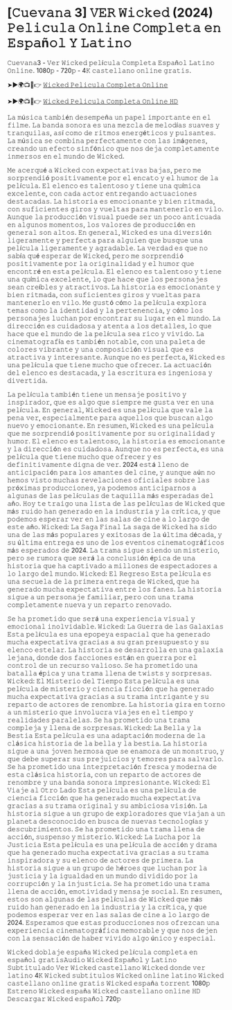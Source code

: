# [𝙲𝚞𝚎𝚟𝚊𝚗𝚊 3] 𝚅𝙴𝚁 𝚆𝚒𝚌𝚔𝚎𝚍 (2024) 𝙿𝚎𝚕𝚒𝚌𝚞𝚕𝚊 𝙾𝚗𝚕𝚒𝚗𝚎 𝙲𝚘𝚖𝚙𝚕𝚎𝚝𝚊 𝚎𝚗 𝙴𝚜𝚙𝚊ñ𝚘𝚕 𝚈 𝙻𝚊𝚝𝚒𝚗𝚘 

𝙲𝚞𝚎𝚟𝚊𝚗𝚊3 - 𝚅𝚎𝚛 𝚆𝚒𝚌𝚔𝚎𝚍 𝚙𝚎𝚕í𝚌𝚞𝚕𝚊 𝙲𝚘𝚖𝚙𝚕𝚎𝚝𝚊 𝙴𝚜𝚙𝚊ñ𝚘𝚕 𝙻𝚊𝚝𝚒𝚗𝚘 𝙾𝚗𝚕𝚒𝚗𝚎. 1080𝚙 - 720𝚙 - 4𝙺 𝚌𝚊𝚜𝚝𝚎𝚕𝚕𝚊𝚗𝚘 𝚘𝚗𝚕𝚒𝚗𝚎 𝚐𝚛𝚊𝚝𝚒𝚜​.

➤►🌍📺📱👉  [𝚆𝚒𝚌𝚔𝚎𝚍 𝙿𝚎𝚕𝚒𝚌𝚞𝚕𝚊 𝙲𝚘𝚖𝚙𝚕𝚎𝚝𝚊 𝙾𝚗𝚕𝚒𝚗𝚎](https://tinyurl.com/2ttx8c42)

➤►🌍📺📱👉  [𝚆𝚒𝚌𝚔𝚎𝚍 𝙿𝚎𝚕𝚒𝚌𝚞𝚕𝚊 𝙲𝚘𝚖𝚙𝚕𝚎𝚝𝚊 𝙾𝚗𝚕𝚒𝚗𝚎 𝙷𝙳](https://tinyurl.com/2ttx8c42)

𝙻𝚊 𝚖ú𝚜𝚒𝚌𝚊 𝚝𝚊𝚖𝚋𝚒é𝚗 𝚍𝚎𝚜𝚎𝚖𝚙𝚎ñ𝚊 𝚞𝚗 𝚙𝚊𝚙𝚎𝚕 𝚒𝚖𝚙𝚘𝚛𝚝𝚊𝚗𝚝𝚎 𝚎𝚗 𝚎𝚕 𝚏𝚒𝚕𝚖𝚎. 𝙻𝚊 𝚋𝚊𝚗𝚍𝚊 𝚜𝚘𝚗𝚘𝚛𝚊 𝚎𝚜 𝚞𝚗𝚊 𝚖𝚎𝚣𝚌𝚕𝚊 𝚍𝚎 𝚖𝚎𝚕𝚘𝚍í𝚊𝚜 𝚜𝚞𝚊𝚟𝚎𝚜 𝚢 𝚝𝚛𝚊𝚗𝚚𝚞𝚒𝚕𝚊𝚜, 𝚊𝚜í 𝚌𝚘𝚖𝚘 𝚍𝚎 𝚛𝚒𝚝𝚖𝚘𝚜 𝚎𝚗𝚎𝚛𝚐é𝚝𝚒𝚌𝚘𝚜 𝚢 𝚙𝚞𝚕𝚜𝚊𝚗𝚝𝚎𝚜. 𝙻𝚊 𝚖ú𝚜𝚒𝚌𝚊 𝚜𝚎 𝚌𝚘𝚖𝚋𝚒𝚗𝚊 𝚙𝚎𝚛𝚏𝚎𝚌𝚝𝚊𝚖𝚎𝚗𝚝𝚎 𝚌𝚘𝚗 𝚕𝚊𝚜 𝚒𝚖á𝚐𝚎𝚗𝚎𝚜, 𝚌𝚛𝚎𝚊𝚗𝚍𝚘 𝚞𝚗 𝚎𝚏𝚎𝚌𝚝𝚘 𝚜𝚒𝚗𝚏ó𝚗𝚒𝚌𝚘 𝚚𝚞𝚎 𝚗𝚘𝚜 𝚍𝚎𝚓𝚊 𝚌𝚘𝚖𝚙𝚕𝚎𝚝𝚊𝚖𝚎𝚗𝚝𝚎 𝚒𝚗𝚖𝚎𝚛𝚜𝚘𝚜 𝚎𝚗 𝚎𝚕 𝚖𝚞𝚗𝚍𝚘 𝚍𝚎 𝚆𝚒𝚌𝚔𝚎𝚍.

𝙼𝚎 𝚊𝚌𝚎𝚛𝚚𝚞é 𝚊 𝚆𝚒𝚌𝚔𝚎𝚍 𝚌𝚘𝚗 𝚎𝚡𝚙𝚎𝚌𝚝𝚊𝚝𝚒𝚟𝚊𝚜 𝚋𝚊𝚓𝚊𝚜, 𝚙𝚎𝚛𝚘 𝚖𝚎 𝚜𝚘𝚛𝚙𝚛𝚎𝚗𝚍𝚒ó 𝚙𝚘𝚜𝚒𝚝𝚒𝚟𝚊𝚖𝚎𝚗𝚝𝚎 𝚙𝚘𝚛 𝚎𝚕 𝚎𝚗𝚌𝚊𝚝𝚘 𝚢 𝚎𝚕 𝚑𝚞𝚖𝚘𝚛 𝚍𝚎 𝚕𝚊 𝚙𝚎𝚕í𝚌𝚞𝚕𝚊. 𝙴𝚕 𝚎𝚕𝚎𝚗𝚌𝚘 𝚎𝚜 𝚝𝚊𝚕𝚎𝚗𝚝𝚘𝚜𝚘 𝚢 𝚝𝚒𝚎𝚗𝚎 𝚞𝚗𝚊 𝚚𝚞í𝚖𝚒𝚌𝚊 𝚎𝚡𝚌𝚎𝚕𝚎𝚗𝚝𝚎, 𝚌𝚘𝚗 𝚌𝚊𝚍𝚊 𝚊𝚌𝚝𝚘𝚛 𝚎𝚗𝚝𝚛𝚎𝚐𝚊𝚗𝚍𝚘 𝚊𝚌𝚝𝚞𝚊𝚌𝚒𝚘𝚗𝚎𝚜 𝚍𝚎𝚜𝚝𝚊𝚌𝚊𝚍𝚊𝚜. 𝙻𝚊 𝚑𝚒𝚜𝚝𝚘𝚛𝚒𝚊 𝚎𝚜 𝚎𝚖𝚘𝚌𝚒𝚘𝚗𝚊𝚗𝚝𝚎 𝚢 𝚋𝚒𝚎𝚗 𝚛𝚒𝚝𝚖𝚊𝚍𝚊, 𝚌𝚘𝚗 𝚜𝚞𝚏𝚒𝚌𝚒𝚎𝚗𝚝𝚎𝚜 𝚐𝚒𝚛𝚘𝚜 𝚢 𝚟𝚞𝚎𝚕𝚝𝚊𝚜 𝚙𝚊𝚛𝚊 𝚖𝚊𝚗𝚝𝚎𝚗𝚎𝚛𝚕𝚘 𝚎𝚗 𝚟𝚒𝚕𝚘. 𝙰𝚞𝚗𝚚𝚞𝚎 𝚕𝚊 𝚙𝚛𝚘𝚍𝚞𝚌𝚌𝚒ó𝚗 𝚟𝚒𝚜𝚞𝚊𝚕 𝚙𝚞𝚎𝚍𝚎 𝚜𝚎𝚛 𝚞𝚗 𝚙𝚘𝚌𝚘 𝚊𝚗𝚝𝚒𝚌𝚞𝚊𝚍𝚊 𝚎𝚗 𝚊𝚕𝚐𝚞𝚗𝚘𝚜 𝚖𝚘𝚖𝚎𝚗𝚝𝚘𝚜, 𝚕𝚘𝚜 𝚟𝚊𝚕𝚘𝚛𝚎𝚜 𝚍𝚎 𝚙𝚛𝚘𝚍𝚞𝚌𝚌𝚒ó𝚗 𝚎𝚗 𝚐𝚎𝚗𝚎𝚛𝚊𝚕 𝚜𝚘𝚗 𝚊𝚕𝚝𝚘𝚜. 𝙴𝚗 𝚐𝚎𝚗𝚎𝚛𝚊𝚕, 𝚆𝚒𝚌𝚔𝚎𝚍 𝚎𝚜 𝚞𝚗𝚊 𝚍𝚒𝚟𝚎𝚛𝚜𝚒ó𝚗 𝚕𝚒𝚐𝚎𝚛𝚊𝚖𝚎𝚗𝚝𝚎 𝚢 𝚙𝚎𝚛𝚏𝚎𝚌𝚝𝚊 𝚙𝚊𝚛𝚊 𝚊𝚕𝚐𝚞𝚒𝚎𝚗 𝚚𝚞𝚎 𝚋𝚞𝚜𝚚𝚞𝚎 𝚞𝚗𝚊 𝚙𝚎𝚕í𝚌𝚞𝚕𝚊 𝚕𝚒𝚐𝚎𝚛𝚊𝚖𝚎𝚗𝚝𝚎 𝚢 𝚊𝚐𝚛𝚊𝚍𝚊𝚋𝚕𝚎. 𝙻𝚊 𝚟𝚎𝚛𝚍𝚊𝚍 𝚎𝚜 𝚚𝚞𝚎 𝚗𝚘 𝚜𝚊𝚋í𝚊 𝚚𝚞é 𝚎𝚜𝚙𝚎𝚛𝚊𝚛 𝚍𝚎 𝚆𝚒𝚌𝚔𝚎𝚍, 𝚙𝚎𝚛𝚘 𝚖𝚎 𝚜𝚘𝚛𝚙𝚛𝚎𝚗𝚍𝚒ó 𝚙𝚘𝚜𝚒𝚝𝚒𝚟𝚊𝚖𝚎𝚗𝚝𝚎 𝚙𝚘𝚛 𝚕𝚊 𝚘𝚛𝚒𝚐𝚒𝚗𝚊𝚕𝚒𝚍𝚊𝚍 𝚢 𝚎𝚕 𝚑𝚞𝚖𝚘𝚛 𝚚𝚞𝚎 𝚎𝚗𝚌𝚘𝚗𝚝𝚛é 𝚎𝚗 𝚎𝚜𝚝𝚊 𝚙𝚎𝚕í𝚌𝚞𝚕𝚊. 𝙴𝚕 𝚎𝚕𝚎𝚗𝚌𝚘 𝚎𝚜 𝚝𝚊𝚕𝚎𝚗𝚝𝚘𝚜𝚘 𝚢 𝚝𝚒𝚎𝚗𝚎 𝚞𝚗𝚊 𝚚𝚞í𝚖𝚒𝚌𝚊 𝚎𝚡𝚌𝚎𝚕𝚎𝚗𝚝𝚎, 𝚕𝚘 𝚚𝚞𝚎 𝚑𝚊𝚌𝚎 𝚚𝚞𝚎 𝚕𝚘𝚜 𝚙𝚎𝚛𝚜𝚘𝚗𝚊𝚓𝚎𝚜 𝚜𝚎𝚊𝚗 𝚌𝚛𝚎í𝚋𝚕𝚎𝚜 𝚢 𝚊𝚝𝚛𝚊𝚌𝚝𝚒𝚟𝚘𝚜. 𝙻𝚊 𝚑𝚒𝚜𝚝𝚘𝚛𝚒𝚊 𝚎𝚜 𝚎𝚖𝚘𝚌𝚒𝚘𝚗𝚊𝚗𝚝𝚎 𝚢 𝚋𝚒𝚎𝚗 𝚛𝚒𝚝𝚖𝚊𝚍𝚊, 𝚌𝚘𝚗 𝚜𝚞𝚏𝚒𝚌𝚒𝚎𝚗𝚝𝚎𝚜 𝚐𝚒𝚛𝚘𝚜 𝚢 𝚟𝚞𝚎𝚕𝚝𝚊𝚜 𝚙𝚊𝚛𝚊 𝚖𝚊𝚗𝚝𝚎𝚗𝚎𝚛𝚕𝚘 𝚎𝚗 𝚟𝚒𝚕𝚘. 𝙼𝚎 𝚐𝚞𝚜𝚝ó 𝚌ó𝚖𝚘 𝚕𝚊 𝚙𝚎𝚕í𝚌𝚞𝚕𝚊 𝚎𝚡𝚙𝚕𝚘𝚛𝚊 𝚝𝚎𝚖𝚊𝚜 𝚌𝚘𝚖𝚘 𝚕𝚊 𝚒𝚍𝚎𝚗𝚝𝚒𝚍𝚊𝚍 𝚢 𝚕𝚊 𝚙𝚎𝚛𝚝𝚎𝚗𝚎𝚗𝚌𝚒𝚊, 𝚢 𝚌ó𝚖𝚘 𝚕𝚘𝚜 𝚙𝚎𝚛𝚜𝚘𝚗𝚊𝚓𝚎𝚜 𝚕𝚞𝚌𝚑𝚊𝚗 𝚙𝚘𝚛 𝚎𝚗𝚌𝚘𝚗𝚝𝚛𝚊𝚛 𝚜𝚞 𝚕𝚞𝚐𝚊𝚛 𝚎𝚗 𝚎𝚕 𝚖𝚞𝚗𝚍𝚘. 𝙻𝚊 𝚍𝚒𝚛𝚎𝚌𝚌𝚒ó𝚗 𝚎𝚜 𝚌𝚞𝚒𝚍𝚊𝚍𝚘𝚜𝚊 𝚢 𝚊𝚝𝚎𝚗𝚝𝚊 𝚊 𝚕𝚘𝚜 𝚍𝚎𝚝𝚊𝚕𝚕𝚎𝚜, 𝚕𝚘 𝚚𝚞𝚎 𝚑𝚊𝚌𝚎 𝚚𝚞𝚎 𝚎𝚕 𝚖𝚞𝚗𝚍𝚘 𝚍𝚎 𝚕𝚊 𝚙𝚎𝚕í𝚌𝚞𝚕𝚊 𝚜𝚎𝚊 𝚛𝚒𝚌𝚘 𝚢 𝚟𝚒𝚟𝚒𝚍𝚘. 𝙻𝚊 𝚌𝚒𝚗𝚎𝚖𝚊𝚝𝚘𝚐𝚛𝚊𝚏í𝚊 𝚎𝚜 𝚝𝚊𝚖𝚋𝚒é𝚗 𝚗𝚘𝚝𝚊𝚋𝚕𝚎, 𝚌𝚘𝚗 𝚞𝚗𝚊 𝚙𝚊𝚕𝚎𝚝𝚊 𝚍𝚎 𝚌𝚘𝚕𝚘𝚛𝚎𝚜 𝚟𝚒𝚋𝚛𝚊𝚗𝚝𝚎 𝚢 𝚞𝚗𝚊 𝚌𝚘𝚖𝚙𝚘𝚜𝚒𝚌𝚒ó𝚗 𝚟𝚒𝚜𝚞𝚊𝚕 𝚚𝚞𝚎 𝚎𝚜 𝚊𝚝𝚛𝚊𝚌𝚝𝚒𝚟𝚊 𝚢 𝚒𝚗𝚝𝚎𝚛𝚎𝚜𝚊𝚗𝚝𝚎. 𝙰𝚞𝚗𝚚𝚞𝚎 𝚗𝚘 𝚎𝚜 𝚙𝚎𝚛𝚏𝚎𝚌𝚝𝚊, 𝚆𝚒𝚌𝚔𝚎𝚍 𝚎𝚜 𝚞𝚗𝚊 𝚙𝚎𝚕í𝚌𝚞𝚕𝚊 𝚚𝚞𝚎 𝚝𝚒𝚎𝚗𝚎 𝚖𝚞𝚌𝚑𝚘 𝚚𝚞𝚎 𝚘𝚏𝚛𝚎𝚌𝚎𝚛. 𝙻𝚊 𝚊𝚌𝚝𝚞𝚊𝚌𝚒ó𝚗 𝚍𝚎𝚕 𝚎𝚕𝚎𝚗𝚌𝚘 𝚎𝚜 𝚍𝚎𝚜𝚝𝚊𝚌𝚊𝚍𝚊, 𝚢 𝚕𝚊 𝚎𝚜𝚌𝚛𝚒𝚝𝚞𝚛𝚊 𝚎𝚜 𝚒𝚗𝚐𝚎𝚗𝚒𝚘𝚜𝚊 𝚢 𝚍𝚒𝚟𝚎𝚛𝚝𝚒𝚍𝚊. 

𝙻𝚊 𝚙𝚎𝚕í𝚌𝚞𝚕𝚊 𝚝𝚊𝚖𝚋𝚒é𝚗 𝚝𝚒𝚎𝚗𝚎 𝚞𝚗 𝚖𝚎𝚗𝚜𝚊𝚓𝚎 𝚙𝚘𝚜𝚒𝚝𝚒𝚟𝚘 𝚢 𝚒𝚗𝚜𝚙𝚒𝚛𝚊𝚍𝚘𝚛, 𝚚𝚞𝚎 𝚎𝚜 𝚊𝚕𝚐𝚘 𝚚𝚞𝚎 𝚜𝚒𝚎𝚖𝚙𝚛𝚎 𝚖𝚎 𝚐𝚞𝚜𝚝𝚊 𝚟𝚎𝚛 𝚎𝚗 𝚞𝚗𝚊 𝚙𝚎𝚕í𝚌𝚞𝚕𝚊. 𝙴𝚗 𝚐𝚎𝚗𝚎𝚛𝚊𝚕, 𝚆𝚒𝚌𝚔𝚎𝚍 𝚎𝚜 𝚞𝚗𝚊 𝚙𝚎𝚕í𝚌𝚞𝚕𝚊 𝚚𝚞𝚎 𝚟𝚊𝚕𝚎 𝚕𝚊 𝚙𝚎𝚗𝚊 𝚟𝚎𝚛, 𝚎𝚜𝚙𝚎𝚌𝚒𝚊𝚕𝚖𝚎𝚗𝚝𝚎 𝚙𝚊𝚛𝚊 𝚊𝚚𝚞𝚎𝚕𝚕𝚘𝚜 𝚚𝚞𝚎 𝚋𝚞𝚜𝚌𝚊𝚗 𝚊𝚕𝚐𝚘 𝚗𝚞𝚎𝚟𝚘 𝚢 𝚎𝚖𝚘𝚌𝚒𝚘𝚗𝚊𝚗𝚝𝚎. 𝙴𝚗 𝚛𝚎𝚜𝚞𝚖𝚎𝚗, 𝚆𝚒𝚌𝚔𝚎𝚍 𝚎𝚜 𝚞𝚗𝚊 𝚙𝚎𝚕í𝚌𝚞𝚕𝚊 𝚚𝚞𝚎 𝚖𝚎 𝚜𝚘𝚛𝚙𝚛𝚎𝚗𝚍𝚒ó 𝚙𝚘𝚜𝚒𝚝𝚒𝚟𝚊𝚖𝚎𝚗𝚝𝚎 𝚙𝚘𝚛 𝚜𝚞 𝚘𝚛𝚒𝚐𝚒𝚗𝚊𝚕𝚒𝚍𝚊𝚍 𝚢 𝚑𝚞𝚖𝚘𝚛. 𝙴𝚕 𝚎𝚕𝚎𝚗𝚌𝚘 𝚎𝚜 𝚝𝚊𝚕𝚎𝚗𝚝𝚘𝚜𝚘, 𝚕𝚊 𝚑𝚒𝚜𝚝𝚘𝚛𝚒𝚊 𝚎𝚜 𝚎𝚖𝚘𝚌𝚒𝚘𝚗𝚊𝚗𝚝𝚎 𝚢 𝚕𝚊 𝚍𝚒𝚛𝚎𝚌𝚌𝚒ó𝚗 𝚎𝚜 𝚌𝚞𝚒𝚍𝚊𝚍𝚘𝚜𝚊. 𝙰𝚞𝚗𝚚𝚞𝚎 𝚗𝚘 𝚎𝚜 𝚙𝚎𝚛𝚏𝚎𝚌𝚝𝚊, 𝚎𝚜 𝚞𝚗𝚊 𝚙𝚎𝚕í𝚌𝚞𝚕𝚊 𝚚𝚞𝚎 𝚝𝚒𝚎𝚗𝚎 𝚖𝚞𝚌𝚑𝚘 𝚚𝚞𝚎 𝚘𝚏𝚛𝚎𝚌𝚎𝚛 𝚢 𝚎𝚜 𝚍𝚎𝚏𝚒𝚗𝚒𝚝𝚒𝚟𝚊𝚖𝚎𝚗𝚝𝚎 𝚍𝚒𝚐𝚗𝚊 𝚍𝚎 𝚟𝚎𝚛. 2024 𝚎𝚜𝚝á 𝚕𝚕𝚎𝚗𝚘 𝚍𝚎 𝚊𝚗𝚝𝚒𝚌𝚒𝚙𝚊𝚌𝚒ó𝚗 𝚙𝚊𝚛𝚊 𝚕𝚘𝚜 𝚊𝚖𝚊𝚗𝚝𝚎𝚜 𝚍𝚎𝚕 𝚌𝚒𝚗𝚎, 𝚢 𝚊𝚞𝚗𝚚𝚞𝚎 𝚊ú𝚗 𝚗𝚘 𝚑𝚎𝚖𝚘𝚜 𝚟𝚒𝚜𝚝𝚘 𝚖𝚞𝚌𝚑𝚊𝚜 𝚛𝚎𝚟𝚎𝚕𝚊𝚌𝚒𝚘𝚗𝚎𝚜 𝚘𝚏𝚒𝚌𝚒𝚊𝚕𝚎𝚜 𝚜𝚘𝚋𝚛𝚎 𝚕𝚊𝚜 𝚙𝚛ó𝚡𝚒𝚖𝚊𝚜 𝚙𝚛𝚘𝚍𝚞𝚌𝚌𝚒𝚘𝚗𝚎𝚜, 𝚢𝚊 𝚙𝚘𝚍𝚎𝚖𝚘𝚜 𝚊𝚗𝚝𝚒𝚌𝚒𝚙𝚊𝚛𝚗𝚘𝚜 𝚊 𝚊𝚕𝚐𝚞𝚗𝚊𝚜 𝚍𝚎 𝚕𝚊𝚜 𝚙𝚎𝚕í𝚌𝚞𝚕𝚊𝚜 𝚍𝚎 𝚝𝚊𝚚𝚞𝚒𝚕𝚕𝚊 𝚖á𝚜 𝚎𝚜𝚙𝚎𝚛𝚊𝚍𝚊𝚜 𝚍𝚎𝚕 𝚊ñ𝚘. 𝙷𝚘𝚢 𝚝𝚎 𝚝𝚛𝚊𝚒𝚐𝚘 𝚞𝚗𝚊 𝚕𝚒𝚜𝚝𝚊 𝚍𝚎 𝚕𝚊𝚜 𝚙𝚎𝚕í𝚌𝚞𝚕𝚊𝚜 𝚍𝚎 𝚆𝚒𝚌𝚔𝚎𝚍 𝚚𝚞𝚎 𝚖á𝚜 𝚛𝚞𝚒𝚍𝚘 𝚑𝚊𝚗 𝚐𝚎𝚗𝚎𝚛𝚊𝚍𝚘 𝚎𝚗 𝚕𝚊 𝚒𝚗𝚍𝚞𝚜𝚝𝚛𝚒𝚊 𝚢 𝚕𝚊 𝚌𝚛í𝚝𝚒𝚌𝚊, 𝚢 𝚚𝚞𝚎 𝚙𝚘𝚍𝚎𝚖𝚘𝚜 𝚎𝚜𝚙𝚎𝚛𝚊𝚛 𝚟𝚎𝚛 𝚎𝚗 𝚕𝚊𝚜 𝚜𝚊𝚕𝚊𝚜 𝚍𝚎 𝚌𝚒𝚗𝚎 𝚊 𝚕𝚘 𝚕𝚊𝚛𝚐𝚘 𝚍𝚎 𝚎𝚜𝚝𝚎 𝚊ñ𝚘. 𝚆𝚒𝚌𝚔𝚎𝚍: 𝙻𝚊 𝚂𝚊𝚐𝚊 𝙵𝚒𝚗𝚊𝚕 𝙻𝚊 𝚜𝚊𝚐𝚊 𝚍𝚎 𝚆𝚒𝚌𝚔𝚎𝚍 𝚑𝚊 𝚜𝚒𝚍𝚘 𝚞𝚗𝚊 𝚍𝚎 𝚕𝚊𝚜 𝚖á𝚜 𝚙𝚘𝚙𝚞𝚕𝚊𝚛𝚎𝚜 𝚢 𝚎𝚡𝚒𝚝𝚘𝚜𝚊𝚜 𝚍𝚎 𝚕𝚊 ú𝚕𝚝𝚒𝚖𝚊 𝚍é𝚌𝚊𝚍𝚊, 𝚢 𝚜𝚞 ú𝚕𝚝𝚒𝚖𝚊 𝚎𝚗𝚝𝚛𝚎𝚐𝚊 𝚎𝚜 𝚞𝚗𝚘 𝚍𝚎 𝚕𝚘𝚜 𝚎𝚟𝚎𝚗𝚝𝚘𝚜 𝚌𝚒𝚗𝚎𝚖𝚊𝚝𝚘𝚐𝚛á𝚏𝚒𝚌𝚘𝚜 𝚖á𝚜 𝚎𝚜𝚙𝚎𝚛𝚊𝚍𝚘𝚜 𝚍𝚎 2024. 𝙻𝚊 𝚝𝚛𝚊𝚖𝚊 𝚜𝚒𝚐𝚞𝚎 𝚜𝚒𝚎𝚗𝚍𝚘 𝚞𝚗 𝚖𝚒𝚜𝚝𝚎𝚛𝚒𝚘, 𝚙𝚎𝚛𝚘 𝚜𝚎 𝚛𝚞𝚖𝚘𝚛𝚊 𝚚𝚞𝚎 𝚜𝚎𝚛á 𝚕𝚊 𝚌𝚘𝚗𝚌𝚕𝚞𝚜𝚒ó𝚗 é𝚙𝚒𝚌𝚊 𝚍𝚎 𝚞𝚗𝚊 𝚑𝚒𝚜𝚝𝚘𝚛𝚒𝚊 𝚚𝚞𝚎 𝚑𝚊 𝚌𝚊𝚙𝚝𝚒𝚟𝚊𝚍𝚘 𝚊 𝚖𝚒𝚕𝚕𝚘𝚗𝚎𝚜 𝚍𝚎 𝚎𝚜𝚙𝚎𝚌𝚝𝚊𝚍𝚘𝚛𝚎𝚜 𝚊 𝚕𝚘 𝚕𝚊𝚛𝚐𝚘 𝚍𝚎𝚕 𝚖𝚞𝚗𝚍𝚘. 𝚆𝚒𝚌𝚔𝚎𝚍: 𝙴𝚕 𝚁𝚎𝚐𝚛𝚎𝚜𝚘 𝙴𝚜𝚝𝚊 𝚙𝚎𝚕í𝚌𝚞𝚕𝚊 𝚎𝚜 𝚞𝚗𝚊 𝚜𝚎𝚌𝚞𝚎𝚕𝚊 𝚍𝚎 𝚕𝚊 𝚙𝚛𝚒𝚖𝚎𝚛𝚊 𝚎𝚗𝚝𝚛𝚎𝚐𝚊 𝚍𝚎 𝚆𝚒𝚌𝚔𝚎𝚍, 𝚚𝚞𝚎 𝚑𝚊 𝚐𝚎𝚗𝚎𝚛𝚊𝚍𝚘 𝚖𝚞𝚌𝚑𝚊 𝚎𝚡𝚙𝚎𝚌𝚝𝚊𝚝𝚒𝚟𝚊 𝚎𝚗𝚝𝚛𝚎 𝚕𝚘𝚜 𝚏𝚊𝚗𝚎𝚜. 𝙻𝚊 𝚑𝚒𝚜𝚝𝚘𝚛𝚒𝚊 𝚜𝚒𝚐𝚞𝚎 𝚊 𝚞𝚗 𝚙𝚎𝚛𝚜𝚘𝚗𝚊𝚓𝚎 𝚏𝚊𝚖𝚒𝚕𝚒𝚊𝚛, 𝚙𝚎𝚛𝚘 𝚌𝚘𝚗 𝚞𝚗𝚊 𝚝𝚛𝚊𝚖𝚊 𝚌𝚘𝚖𝚙𝚕𝚎𝚝𝚊𝚖𝚎𝚗𝚝𝚎 𝚗𝚞𝚎𝚟𝚊 𝚢 𝚞𝚗 𝚛𝚎𝚙𝚊𝚛𝚝𝚘 𝚛𝚎𝚗𝚘𝚟𝚊𝚍𝚘. 

𝚂𝚎 𝚑𝚊 𝚙𝚛𝚘𝚖𝚎𝚝𝚒𝚍𝚘 𝚚𝚞𝚎 𝚜𝚎𝚛á 𝚞𝚗𝚊 𝚎𝚡𝚙𝚎𝚛𝚒𝚎𝚗𝚌𝚒𝚊 𝚟𝚒𝚜𝚞𝚊𝚕 𝚢 𝚎𝚖𝚘𝚌𝚒𝚘𝚗𝚊𝚕 𝚒𝚗𝚘𝚕𝚟𝚒𝚍𝚊𝚋𝚕𝚎. 𝚆𝚒𝚌𝚔𝚎𝚍: 𝙻𝚊 𝙶𝚞𝚎𝚛𝚛𝚊 𝚍𝚎 𝚕𝚊𝚜 𝙶𝚊𝚕𝚊𝚡𝚒𝚊𝚜 𝙴𝚜𝚝𝚊 𝚙𝚎𝚕í𝚌𝚞𝚕𝚊 𝚎𝚜 𝚞𝚗𝚊 𝚎𝚙𝚘𝚙𝚎𝚢𝚊 𝚎𝚜𝚙𝚊𝚌𝚒𝚊𝚕 𝚚𝚞𝚎 𝚑𝚊 𝚐𝚎𝚗𝚎𝚛𝚊𝚍𝚘 𝚖𝚞𝚌𝚑𝚊 𝚎𝚡𝚙𝚎𝚌𝚝𝚊𝚝𝚒𝚟𝚊 𝚐𝚛𝚊𝚌𝚒𝚊𝚜 𝚊 𝚜𝚞 𝚐𝚛𝚊𝚗 𝚙𝚛𝚎𝚜𝚞𝚙𝚞𝚎𝚜𝚝𝚘 𝚢 𝚜𝚞 𝚎𝚕𝚎𝚗𝚌𝚘 𝚎𝚜𝚝𝚎𝚕𝚊𝚛. 𝙻𝚊 𝚑𝚒𝚜𝚝𝚘𝚛𝚒𝚊 𝚜𝚎 𝚍𝚎𝚜𝚊𝚛𝚛𝚘𝚕𝚕𝚊 𝚎𝚗 𝚞𝚗𝚊 𝚐𝚊𝚕𝚊𝚡𝚒𝚊 𝚕𝚎𝚓𝚊𝚗𝚊, 𝚍𝚘𝚗𝚍𝚎 𝚍𝚘𝚜 𝚏𝚊𝚌𝚌𝚒𝚘𝚗𝚎𝚜 𝚎𝚜𝚝á𝚗 𝚎𝚗 𝚐𝚞𝚎𝚛𝚛𝚊 𝚙𝚘𝚛 𝚎𝚕 𝚌𝚘𝚗𝚝𝚛𝚘𝚕 𝚍𝚎 𝚞𝚗 𝚛𝚎𝚌𝚞𝚛𝚜𝚘 𝚟𝚊𝚕𝚒𝚘𝚜𝚘. 𝚂𝚎 𝚑𝚊 𝚙𝚛𝚘𝚖𝚎𝚝𝚒𝚍𝚘 𝚞𝚗𝚊 𝚋𝚊𝚝𝚊𝚕𝚕𝚊 é𝚙𝚒𝚌𝚊 𝚢 𝚞𝚗𝚊 𝚝𝚛𝚊𝚖𝚊 𝚕𝚕𝚎𝚗𝚊 𝚍𝚎 𝚝𝚠𝚒𝚜𝚝𝚜 𝚢 𝚜𝚘𝚛𝚙𝚛𝚎𝚜𝚊𝚜. 𝚆𝚒𝚌𝚔𝚎𝚍: 𝙴𝚕 𝙼𝚒𝚜𝚝𝚎𝚛𝚒𝚘 𝚍𝚎𝚕 𝚃𝚒𝚎𝚖𝚙𝚘 𝙴𝚜𝚝𝚊 𝚙𝚎𝚕í𝚌𝚞𝚕𝚊 𝚎𝚜 𝚞𝚗𝚊 𝚙𝚎𝚕í𝚌𝚞𝚕𝚊 𝚍𝚎 𝚖𝚒𝚜𝚝𝚎𝚛𝚒𝚘 𝚢 𝚌𝚒𝚎𝚗𝚌𝚒𝚊 𝚏𝚒𝚌𝚌𝚒ó𝚗 𝚚𝚞𝚎 𝚑𝚊 𝚐𝚎𝚗𝚎𝚛𝚊𝚍𝚘 𝚖𝚞𝚌𝚑𝚊 𝚎𝚡𝚙𝚎𝚌𝚝𝚊𝚝𝚒𝚟𝚊 𝚐𝚛𝚊𝚌𝚒𝚊𝚜 𝚊 𝚜𝚞 𝚝𝚛𝚊𝚖𝚊 𝚒𝚗𝚝𝚛𝚒𝚐𝚊𝚗𝚝𝚎 𝚢 𝚜𝚞 𝚛𝚎𝚙𝚊𝚛𝚝𝚘 𝚍𝚎 𝚊𝚌𝚝𝚘𝚛𝚎𝚜 𝚍𝚎 𝚛𝚎𝚗𝚘𝚖𝚋𝚛𝚎. 𝙻𝚊 𝚑𝚒𝚜𝚝𝚘𝚛𝚒𝚊 𝚐𝚒𝚛𝚊 𝚎𝚗 𝚝𝚘𝚛𝚗𝚘 𝚊 𝚞𝚗 𝚖𝚒𝚜𝚝𝚎𝚛𝚒𝚘 𝚚𝚞𝚎 𝚒𝚗𝚟𝚘𝚕𝚞𝚌𝚛𝚊 𝚟𝚒𝚊𝚓𝚎𝚜 𝚎𝚗 𝚎𝚕 𝚝𝚒𝚎𝚖𝚙𝚘 𝚢 𝚛𝚎𝚊𝚕𝚒𝚍𝚊𝚍𝚎𝚜 𝚙𝚊𝚛𝚊𝚕𝚎𝚕𝚊𝚜. 𝚂𝚎 𝚑𝚊 𝚙𝚛𝚘𝚖𝚎𝚝𝚒𝚍𝚘 𝚞𝚗𝚊 𝚝𝚛𝚊𝚖𝚊 𝚌𝚘𝚖𝚙𝚕𝚎𝚓𝚊 𝚢 𝚕𝚕𝚎𝚗𝚊 𝚍𝚎 𝚜𝚘𝚛𝚙𝚛𝚎𝚜𝚊𝚜. 𝚆𝚒𝚌𝚔𝚎𝚍: 𝙻𝚊 𝙱𝚎𝚕𝚕𝚊 𝚢 𝚕𝚊 𝙱𝚎𝚜𝚝𝚒𝚊 𝙴𝚜𝚝𝚊 𝚙𝚎𝚕í𝚌𝚞𝚕𝚊 𝚎𝚜 𝚞𝚗𝚊 𝚊𝚍𝚊𝚙𝚝𝚊𝚌𝚒ó𝚗 𝚖𝚘𝚍𝚎𝚛𝚗𝚊 𝚍𝚎 𝚕𝚊 𝚌𝚕á𝚜𝚒𝚌𝚊 𝚑𝚒𝚜𝚝𝚘𝚛𝚒𝚊 𝚍𝚎 𝚕𝚊 𝚋𝚎𝚕𝚕𝚊 𝚢 𝚕𝚊 𝚋𝚎𝚜𝚝𝚒𝚊. 𝙻𝚊 𝚑𝚒𝚜𝚝𝚘𝚛𝚒𝚊 𝚜𝚒𝚐𝚞𝚎 𝚊 𝚞𝚗𝚊 𝚓𝚘𝚟𝚎𝚗 𝚑𝚎𝚛𝚖𝚘𝚜𝚊 𝚚𝚞𝚎 𝚜𝚎 𝚎𝚗𝚊𝚖𝚘𝚛𝚊 𝚍𝚎 𝚞𝚗 𝚖𝚘𝚗𝚜𝚝𝚛𝚞𝚘, 𝚢 𝚚𝚞𝚎 𝚍𝚎𝚋𝚎 𝚜𝚞𝚙𝚎𝚛𝚊𝚛 𝚜𝚞𝚜 𝚙𝚛𝚎𝚓𝚞𝚒𝚌𝚒𝚘𝚜 𝚢 𝚝𝚎𝚖𝚘𝚛𝚎𝚜 𝚙𝚊𝚛𝚊 𝚜𝚊𝚕𝚟𝚊𝚛𝚕𝚘. 𝚂𝚎 𝚑𝚊 𝚙𝚛𝚘𝚖𝚎𝚝𝚒𝚍𝚘 𝚞𝚗𝚊 𝚒𝚗𝚝𝚎𝚛𝚙𝚛𝚎𝚝𝚊𝚌𝚒ó𝚗 𝚏𝚛𝚎𝚜𝚌𝚊 𝚢 𝚖𝚘𝚍𝚎𝚛𝚗𝚊 𝚍𝚎 𝚎𝚜𝚝𝚊 𝚌𝚕á𝚜𝚒𝚌𝚊 𝚑𝚒𝚜𝚝𝚘𝚛𝚒𝚊, 𝚌𝚘𝚗 𝚞𝚗 𝚛𝚎𝚙𝚊𝚛𝚝𝚘 𝚍𝚎 𝚊𝚌𝚝𝚘𝚛𝚎𝚜 𝚍𝚎 𝚛𝚎𝚗𝚘𝚖𝚋𝚛𝚎 𝚢 𝚞𝚗𝚊 𝚋𝚊𝚗𝚍𝚊 𝚜𝚘𝚗𝚘𝚛𝚊 𝚒𝚖𝚙𝚛𝚎𝚜𝚒𝚘𝚗𝚊𝚗𝚝𝚎.  𝚆𝚒𝚌𝚔𝚎𝚍: 𝙴𝚕 𝚅𝚒𝚊𝚓𝚎 𝚊𝚕 𝙾𝚝𝚛𝚘 𝙻𝚊𝚍𝚘 𝙴𝚜𝚝𝚊 𝚙𝚎𝚕í𝚌𝚞𝚕𝚊 𝚎𝚜 𝚞𝚗𝚊 𝚙𝚎𝚕í𝚌𝚞𝚕𝚊 𝚍𝚎 𝚌𝚒𝚎𝚗𝚌𝚒𝚊 𝚏𝚒𝚌𝚌𝚒ó𝚗 𝚚𝚞𝚎 𝚑𝚊 𝚐𝚎𝚗𝚎𝚛𝚊𝚍𝚘 𝚖𝚞𝚌𝚑𝚊 𝚎𝚡𝚙𝚎𝚌𝚝𝚊𝚝𝚒𝚟𝚊 𝚐𝚛𝚊𝚌𝚒𝚊𝚜 𝚊 𝚜𝚞 𝚝𝚛𝚊𝚖𝚊 𝚘𝚛𝚒𝚐𝚒𝚗𝚊𝚕 𝚢 𝚜𝚞 𝚊𝚖𝚋𝚒𝚌𝚒𝚘𝚜𝚊 𝚟𝚒𝚜𝚒ó𝚗. 𝙻𝚊 𝚑𝚒𝚜𝚝𝚘𝚛𝚒𝚊 𝚜𝚒𝚐𝚞𝚎 𝚊 𝚞𝚗 𝚐𝚛𝚞𝚙𝚘 𝚍𝚎 𝚎𝚡𝚙𝚕𝚘𝚛𝚊𝚍𝚘𝚛𝚎𝚜 𝚚𝚞𝚎 𝚟𝚒𝚊𝚓𝚊𝚗 𝚊 𝚞𝚗 𝚙𝚕𝚊𝚗𝚎𝚝𝚊 𝚍𝚎𝚜𝚌𝚘𝚗𝚘𝚌𝚒𝚍𝚘 𝚎𝚗 𝚋𝚞𝚜𝚌𝚊 𝚍𝚎 𝚗𝚞𝚎𝚟𝚊𝚜 𝚝𝚎𝚌𝚗𝚘𝚕𝚘𝚐í𝚊𝚜 𝚢 𝚍𝚎𝚜𝚌𝚞𝚋𝚛𝚒𝚖𝚒𝚎𝚗𝚝𝚘𝚜. 𝚂𝚎 𝚑𝚊 𝚙𝚛𝚘𝚖𝚎𝚝𝚒𝚍𝚘 𝚞𝚗𝚊 𝚝𝚛𝚊𝚖𝚊 𝚕𝚕𝚎𝚗𝚊 𝚍𝚎 𝚊𝚌𝚌𝚒ó𝚗, 𝚜𝚞𝚜𝚙𝚎𝚗𝚜𝚘 𝚢 𝚖𝚒𝚜𝚝𝚎𝚛𝚒𝚘. 𝚆𝚒𝚌𝚔𝚎𝚍: 𝙻𝚊 𝙻𝚞𝚌𝚑𝚊 𝚙𝚘𝚛 𝚕𝚊 𝙹𝚞𝚜𝚝𝚒𝚌𝚒𝚊 𝙴𝚜𝚝𝚊 𝚙𝚎𝚕í𝚌𝚞𝚕𝚊 𝚎𝚜 𝚞𝚗𝚊 𝚙𝚎𝚕í𝚌𝚞𝚕𝚊 𝚍𝚎 𝚊𝚌𝚌𝚒ó𝚗 𝚢 𝚍𝚛𝚊𝚖𝚊 𝚚𝚞𝚎 𝚑𝚊 𝚐𝚎𝚗𝚎𝚛𝚊𝚍𝚘 𝚖𝚞𝚌𝚑𝚊 𝚎𝚡𝚙𝚎𝚌𝚝𝚊𝚝𝚒𝚟𝚊 𝚐𝚛𝚊𝚌𝚒𝚊𝚜 𝚊 𝚜𝚞 𝚝𝚛𝚊𝚖𝚊 𝚒𝚗𝚜𝚙𝚒𝚛𝚊𝚍𝚘𝚛𝚊 𝚢 𝚜𝚞 𝚎𝚕𝚎𝚗𝚌𝚘 𝚍𝚎 𝚊𝚌𝚝𝚘𝚛𝚎𝚜 𝚍𝚎 𝚙𝚛𝚒𝚖𝚎𝚛𝚊. 𝙻𝚊 𝚑𝚒𝚜𝚝𝚘𝚛𝚒𝚊 𝚜𝚒𝚐𝚞𝚎 𝚊 𝚞𝚗 𝚐𝚛𝚞𝚙𝚘 𝚍𝚎 𝚑é𝚛𝚘𝚎𝚜 𝚚𝚞𝚎 𝚕𝚞𝚌𝚑𝚊𝚗 𝚙𝚘𝚛 𝚕𝚊 𝚓𝚞𝚜𝚝𝚒𝚌𝚒𝚊 𝚢 𝚕𝚊 𝚒𝚐𝚞𝚊𝚕𝚍𝚊𝚍 𝚎𝚗 𝚞𝚗 𝚖𝚞𝚗𝚍𝚘 𝚍𝚒𝚟𝚒𝚍𝚒𝚍𝚘 𝚙𝚘𝚛 𝚕𝚊 𝚌𝚘𝚛𝚛𝚞𝚙𝚌𝚒ó𝚗 𝚢 𝚕𝚊 𝚒𝚗𝚓𝚞𝚜𝚝𝚒𝚌𝚒𝚊. 𝚂𝚎 𝚑𝚊 𝚙𝚛𝚘𝚖𝚎𝚝𝚒𝚍𝚘 𝚞𝚗𝚊 𝚝𝚛𝚊𝚖𝚊 𝚕𝚕𝚎𝚗𝚊 𝚍𝚎 𝚊𝚌𝚌𝚒ó𝚗, 𝚎𝚖𝚘𝚝𝚒𝚟𝚒𝚍𝚊𝚍 𝚢 𝚖𝚎𝚗𝚜𝚊𝚓𝚎 𝚜𝚘𝚌𝚒𝚊𝚕. 𝙴𝚗 𝚛𝚎𝚜𝚞𝚖𝚎𝚗, 𝚎𝚜𝚝𝚘𝚜 𝚜𝚘𝚗 𝚊𝚕𝚐𝚞𝚗𝚊𝚜 𝚍𝚎 𝚕𝚊𝚜 𝚙𝚎𝚕í𝚌𝚞𝚕𝚊𝚜 𝚍𝚎 𝚆𝚒𝚌𝚔𝚎𝚍 𝚚𝚞𝚎 𝚖á𝚜 𝚛𝚞𝚒𝚍𝚘 𝚑𝚊𝚗 𝚐𝚎𝚗𝚎𝚛𝚊𝚍𝚘 𝚎𝚗 𝚕𝚊 𝚒𝚗𝚍𝚞𝚜𝚝𝚛𝚒𝚊 𝚢 𝚕𝚊 𝚌𝚛í𝚝𝚒𝚌𝚊, 𝚢 𝚚𝚞𝚎 𝚙𝚘𝚍𝚎𝚖𝚘𝚜 𝚎𝚜𝚙𝚎𝚛𝚊𝚛 𝚟𝚎𝚛 𝚎𝚗 𝚕𝚊𝚜 𝚜𝚊𝚕𝚊𝚜 𝚍𝚎 𝚌𝚒𝚗𝚎 𝚊 𝚕𝚘 𝚕𝚊𝚛𝚐𝚘 𝚍𝚎 2024. 𝙴𝚜𝚙𝚎𝚛𝚊𝚖𝚘𝚜 𝚚𝚞𝚎 𝚎𝚜𝚝𝚊𝚜 𝚙𝚛𝚘𝚍𝚞𝚌𝚌𝚒𝚘𝚗𝚎𝚜 𝚗𝚘𝚜 𝚘𝚏𝚛𝚎𝚣𝚌𝚊𝚗 𝚞𝚗𝚊 𝚎𝚡𝚙𝚎𝚛𝚒𝚎𝚗𝚌𝚒𝚊 𝚌𝚒𝚗𝚎𝚖𝚊𝚝𝚘𝚐𝚛á𝚏𝚒𝚌𝚊 𝚖𝚎𝚖𝚘𝚛𝚊𝚋𝚕𝚎 𝚢 𝚚𝚞𝚎 𝚗𝚘𝚜 𝚍𝚎𝚓𝚎𝚗 𝚌𝚘𝚗 𝚕𝚊 𝚜𝚎𝚗𝚜𝚊𝚌𝚒ó𝚗 𝚍𝚎 𝚑𝚊𝚋𝚎𝚛 𝚟𝚒𝚟𝚒𝚍𝚘 𝚊𝚕𝚐𝚘 ú𝚗𝚒𝚌𝚘 𝚢 𝚎𝚜𝚙𝚎𝚌𝚒𝚊𝚕. 

𝚆𝚒𝚌𝚔𝚎𝚍 𝚍𝚘𝚋𝚕𝚊𝚓𝚎 𝚎𝚜𝚙𝚊ñ𝚊​ 𝚆𝚒𝚌𝚔𝚎𝚍 𝚙𝚎𝚕í𝚌𝚞𝚕𝚊 𝚌𝚘𝚖𝚙𝚕𝚎𝚝𝚊 𝚎𝚗 𝚎𝚜𝚙𝚊ñ𝚘𝚕 𝚐𝚛𝚊𝚝𝚒𝚜​ 𝙰𝚞𝚍𝚒𝚘 𝚆𝚒𝚌𝚔𝚎𝚍 𝙴𝚜𝚙𝚊ñ𝚘𝚕 𝚢 𝙻𝚊𝚝𝚒𝚗𝚘 𝚂𝚞𝚋𝚝𝚒𝚝𝚞𝚕𝚊𝚍𝚘 𝚅𝚎𝚛 𝚆𝚒𝚌𝚔𝚎𝚍 𝚌𝚊𝚜𝚝𝚎𝚕𝚕𝚊𝚗𝚘​ 𝚆𝚒𝚌𝚔𝚎𝚍 𝚍𝚘𝚗𝚍𝚎 𝚟𝚎𝚛​ 𝚕𝚊𝚝𝚒𝚗𝚘 4𝙺 𝚆𝚒𝚌𝚔𝚎𝚍 𝚜𝚞𝚋𝚝𝚒𝚝𝚞𝚕𝚘𝚜​ 𝚆𝚒𝚌𝚔𝚎𝚍 𝚘𝚗𝚕𝚒𝚗𝚎 𝚕𝚊𝚝𝚒𝚗𝚘​ 𝚆𝚒𝚌𝚔𝚎𝚍 𝚌𝚊𝚜𝚝𝚎𝚕𝚕𝚊𝚗𝚘 𝚘𝚗𝚕𝚒𝚗𝚎 𝚐𝚛𝚊𝚝𝚒𝚜​ 𝚆𝚒𝚌𝚔𝚎𝚍 𝚎𝚜𝚙𝚊ñ𝚊 𝚝𝚘𝚛𝚛𝚎𝚗𝚝​ 1080𝚙 𝙴𝚜𝚝𝚛𝚎𝚗𝚘 𝚆𝚒𝚌𝚔𝚎𝚍 𝚎𝚜𝚙𝚊ñ𝚊​ 𝚆𝚒𝚌𝚔𝚎𝚍 𝚌𝚊𝚜𝚝𝚎𝚕𝚕𝚊𝚗𝚘 𝚘𝚗𝚕𝚒𝚗𝚎​ 𝙷𝙳 𝙳𝚎𝚜𝚌𝚊𝚛𝚐𝚊𝚛 𝚆𝚒𝚌𝚔𝚎𝚍 𝚎𝚜𝚙𝚊ñ𝚘𝚕​ 720𝚙
